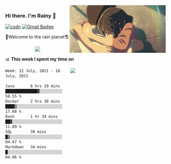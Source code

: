 <img  align='right' height="150" src="https://github.com/LikeRainDay/LikeRainDay/blob/master/pic/img_rain_1.gif?raw=true">



### Hi there. I'm Rainy :lemon:

[![csdn](https://img.shields.io/badge/-csdn-c14438?style=flat-square&logo=c&logoColor=white)](https://blog.csdn.net/qq_15807167)
[![Gmail Badge](https://img.shields.io/badge/-gmail-c14438?style=flat-square&logo=Gmail&logoColor=white&link=mailto:houshuai0816@gmail.com)](mailto:houshuai0816@gmail.com)

🚀Welcome to the rain planet🌎

<center>
<img align='center'  src="https://source.unsplash.com/random/1200x600">
</center>

📊 **This week I spent my time on**

<img align='right'   width="300" src="https://github-readme-stats.vercel.app/api?username=LikeRainDay&show_icons=true&title_color=fff&icon_color=79ff97&text_color=9f9f9f&bg_color=151515">

<!--START_SECTION:waka-->
```text
Week: 12 July, 2021 - 18 July, 2021

Java       8 hrs 19 mins   ██████████████▓░░░░░░░░░░   58.55 % 
Docker     2 hrs 30 mins   ████▒░░░░░░░░░░░░░░░░░░░░   17.68 % 
Bash       1 hr 34 mins    ██▓░░░░░░░░░░░░░░░░░░░░░░   11.09 % 
SQL        39 mins         █▒░░░░░░░░░░░░░░░░░░░░░░░   04.67 % 
Markdown   34 mins         █░░░░░░░░░░░░░░░░░░░░░░░░   04.06 % 
```
<!--END_SECTION:waka-->
